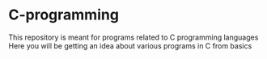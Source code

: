 # C-programming
This repository is meant for programs related to C programming languages
Here you will be getting an idea about various programs in C from basics
